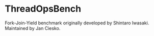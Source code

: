 # ThreadOpsBench

Fork-Join-Yield benchmark originally developed by Shintaro Iwasaki.
Maintained by Jan Ciesko.

